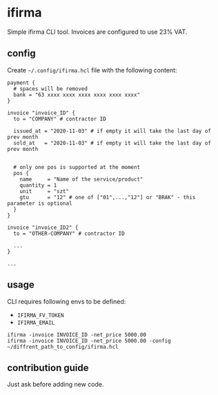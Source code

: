 # ifirma

Simple ifirma CLI tool. Invoices are configured to use 23% VAT.

## config

Create `~/.config/ifirma.hcl` file with the following content:

```hcl
payment {
  # spaces will be removed 
  bank = "63 xxxx xxxx xxxx xxxx xxxx xxxx"
}

invoice "invoice_ID" {
  to = "COMPANY" # contractor ID

  issued_at = "2020-11-03" # if empty it will take the last day of prev month
  sold_at   = "2020-11-03" # if empty it will take the last day of prev month


  # only one pos is supported at the moment
  pos {
    name     = "Name of the service/product"
    quantity = 1
    unit     = "szt"
    gtu      = "12" # one of ["01",...,"12"] or "BRAK" - this parameter is optional
  }
}

invoice "invoice_ID2" {
  to = "OTHER-COMPANY" # contractor ID

  ...
}

...

```

## usage

CLI requires following envs to be defined:
- `IFIRMA_FV_TOKEN`
- `IFIRMA_EMAIL`

```
ifirma -invoice INVOICE_ID -net_price 5000.00
ifirma -invoice INVOICE_ID -net_price 5000.00 -config ~/diffrent_path_to_config/ifirma.hcl
```

## contribution guide

Just ask before adding new code.
